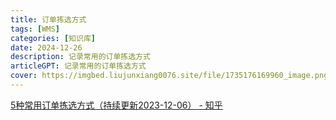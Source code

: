 ```yaml
---
title: 订单拣选方式
tags: [WMS]
categories: [知识库]
date: 2024-12-26
description: 记录常用的订单拣选方式
articleGPT: 记录常用的订单拣选方式
cover: https://imgbed.liujunxiang0076.site/file/1735176169960_image.png
---
```


[5种常用订单拣选方式（持续更新2023-12-06） - 知乎](https://zhuanlan.zhihu.com/p/670637609)

